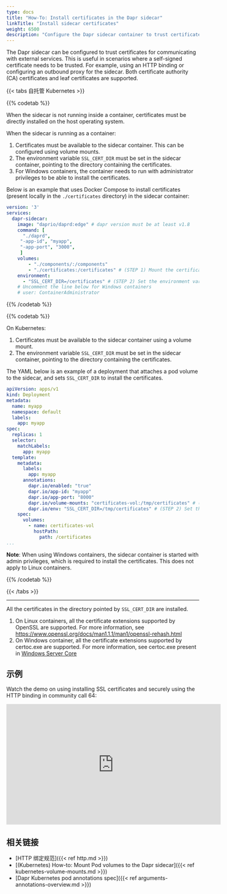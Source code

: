 ```yaml
---
type: docs
title: "How-To: Install certificates in the Dapr sidecar"
linkTitle: "Install sidecar certificates"
weight: 6500
description: "Configure the Dapr sidecar container to trust certificates"
---
```


The Dapr sidecar can be configured to trust certificates for communicating with external services. This is useful in scenarios where a self-signed certificate needs to be trusted. For example, using an HTTP binding or configuring an outbound proxy for the sidecar. Both certificate authority (CA) certificates and leaf certificates are supported.

{{< tabs 自托管 Kubernetes >}}

{{% codetab %}}

When the sidecar is not running inside a container, certificates must be directly installed on the host operating system.

When the sidecar is running as a container:
1. Certificates must be available to the sidecar container. This can be configured using volume mounts.
1. The environment variable `SSL_CERT_DIR` must be set in the sidecar container, pointing to the directory containing the certificates.
1. For Windows containers, the container needs to run with administrator privileges to be able to install the certificates.

Below is an example that uses Docker Compose to install certificates (present locally in the `./certificates` directory) in the sidecar container:
```yaml
version: '3'
services:
  dapr-sidecar:
    image: "daprio/daprd:edge" # dapr version must be at least v1.8
    command: [
      "./daprd",
     "-app-id", "myapp",
     "-app-port", "3000",
     ]
    volumes:
        - "./components/:/components"
        - "./certificates:/certificates" # (STEP 1) Mount the certificates folder to the sidecar container
    environment:
      - "SSL_CERT_DIR=/certificates" # (STEP 2) Set the environment variable to the path of the certificates folder
    # Uncomment the line below for Windows containers
    # user: ContainerAdministrator
```

{{% /codetab %}}


{{% codetab %}}

On Kubernetes:
1. Certificates must be available to the sidecar container using a volume mount.
1. The environment variable `SSL_CERT_DIR` must be set in the sidecar container, pointing to the directory containing the certificates.

The YAML below is an example of a deployment that attaches a pod volume to the sidecar, and sets `SSL_CERT_DIR` to install the certificates.
```yaml
apiVersion: apps/v1
kind: Deployment
metadata:
  name: myapp
  namespace: default
  labels:
    app: myapp
spec:
  replicas: 1
  selector:
    matchLabels:
      app: myapp
  template:
    metadata:
      labels:
        app: myapp
      annotations:
        dapr.io/enabled: "true"
        dapr.io/app-id: "myapp"
        dapr.io/app-port: "8000"
        dapr.io/volume-mounts: "certificates-vol:/tmp/certificates" # (STEP 1) Mount the certificates folder to the sidecar container
        dapr.io/env: "SSL_CERT_DIR=/tmp/certificates" # (STEP 2) Set the environment variable to the path of the certificates folder
    spec:
      volumes:
        - name: certificates-vol
          hostPath:
            path: /certificates
...
```

**Note**: When using Windows containers, the sidecar container is started with admin privileges, which is required to install the certificates. This does not apply to Linux containers.

{{% /codetab %}}

{{< /tabs >}}

<hr />

All the certificates in the directory pointed by `SSL_CERT_DIR` are installed.

1. On Linux containers, all the certificate extensions supported by OpenSSL are supported. For more information, see https://www.openssl.org/docs/man1.1.1/man1/openssl-rehash.html
1. On Windows container, all the certificate extensions supported by certoc.exe are supported. For more information, see certoc.exe present in [Windows Server Core](https://hub.docker.com/_/microsoft-windows-servercore)

## 示例

Watch the demo on using installing SSL certificates and securely using the HTTP binding in community call 64:

<div class="embed-responsive embed-responsive-16by9">
<iframe width="560" height="315" src="https://www.youtube-nocookie.com/embed/M0VM7GlphAU?start=800" title="YouTube 视频播放器" frameborder="0" allow="accelerometer; autoplay; clipboard-write; encrypted-media; gyroscope; picture-in-picture" allowfullscreen></iframe>
</div>

## 相关链接
- [HTTP 绑定规范]({{< ref http.md >}})
- [(Kubernetes) How-to: Mount Pod volumes to the Dapr sidecar]({{< ref kubernetes-volume-mounts.md >}})
- [Dapr Kubernetes pod annotations spec]({{< ref arguments-annotations-overview.md >}})
